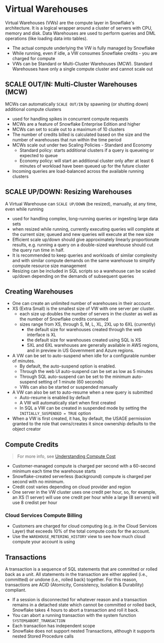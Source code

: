 # Virtual Warehouses #

Virtual Warehouses (VWs) are the compute layer in Snowflake's architecture. It is a logical wrapper around a cluster of servers with CPU, memory and disk. Data Warehouses are used to perform queries and DML operations (like loading data into tables).
* The actual compute underlying the VW is fully managed by Snowflake
* While running, even if idle, a VW consumes Snowflake credits - you are charged for compute
* VWs can be Standard or Multi-Cluster Warehouses (MCW). Standard Warehouses have only a single compute cluster and cannot scale out

## SCALE OUT/IN: Multi-Cluster Warehouses (MCW) ## 
MCWs can automatically `SCALE OUT/IN` by spawning (or shutting down) additional compute clusters
* used for handling spikes in concurrent compute requests
* MCWs are a feature of Snowflake Enterprise Edition and higher
* MCWs can set to scale out to a maximum of 10 clusters
* The number of credits billed is calculated based on the size and the number of warehouses that run within the time period
* MCWs scale out under two Scaling Policies - Standard and Economy
  * Standard policy: starts additional clusters if a query is queueing or expected to queue
  * Economy policy: will start an additional cluster only after at least 6 minutes of workload have been queued up for the future cluster
* Incoming queries are load-balanced across the available running clusters

## SCALE UP/DOWN: Resizing Warehouses ##
A Virtual Warehouse can `SCALE UP/DOWN` (be resized), manually, at any time, even while running
  * used for handling complex, long-running queries or ingesting large data sets
  * when resized while running, currently executing queries will complete at the current size; queued and new queries will execute at the new size
  * Efficient scale up/down should give approximately linearly proportionate results, e.g. running a query on a double-sized warehouse should cut the query run time in half.
  * It is recommended to keep queries and workloads of similar complexity and with similar compute demands on the same warehouse to simplify compute resource size management
  * Resizing can be included in SQL scripts so a warehouse can be scaled up/down depending on the demands of subsequent queries

## Creating Warehouses ##
* One can create an unlimited number of warehouses in their account.
* XS (Extra Small) is the smallest size of VW with one server per cluster.
  * each size up doubles the number of servers in the cluster as well as the number of Snowflake credits consumed
  * sizes range from XS, through S, M, L, XL, 2XL up to 6XL (currently)
    * the default size for warehouses created through the web interface is XL
    * the default size for warehouses created using SQL is XS
    * 5XL and 6XL warehouses are generally available in AWS regions, and in preview in US Government and Azure regions.
* A VW can be set to auto-suspend when idle for a configurable number of minutes.
  * By default, the auto-suspend option is enabled.
  * Through the web UI auto-suspend can be set as low as 5 minutes
  * Through SQL auto-suspend can be set to the minimum auto-suspend setting of 1 minute (60 seconds)
  * VWs can also be started or suspended manually
* A VW can also be set to auto-resume when a new query is submitted
  * Auto-resume is enabled by default 
  * A VW will automatically start when first created
  * In SQL a VW can be created in suspended mode by setting the `INITIALLY_SUSPENDED = TRUE` option
* When a VW is first created, it has, by default, the USAGE permission granted to the role that owns/creates it since ownership defaults to the object creator
 
## Compute Credits ##
> For more info, see [Understanding Compute Cost](https://docs.snowflake.com/en/user-guide/cost-understanding-compute)
* Customer-managed compute is charged per second with a 60-second minimum each time the warehouse starts
* Snowflake-created serverless (background) compute is charged per second with no minimum.
* Credit cost varies depending on cloud provider and region
* One server in the VW cluster uses one credit per hour, so, for example, an XS (1 server) will use one credit per hour while a large (8 servers) will use 8 credist per hour

### Cloud Services Compute Billing ###
* Customers are charged for cloud computing (e.g. in the Cloud Services Layer) that exceeds 10% of the total compute costs for the account.
* Use the `WAREHOUSE_METERING_HISTORY` view to see how much cloud compute your account is using

## Transactions ##
A transaction is a sequence of SQL statements that are committed or rolled back as a unit. All statements in the transaction are either applied (i.e., committed) or undone (i.e., rolled back) together. For this reason, transactions are ACID (Atomicity, Consistency, Isolation & Durability) compliant.

* If a session is disconnected for whatever reason and a transaction remains in a detached state which cannot be committed or rolled back, Snowflake takes 4 hours to abort a transaction and roll it back.
* You can abort a running transaction with the system function `SYSTEM$ABORT_TRANSACTION `
* Each transaction has independent scope
* Snowflake does not support nested Transactions, although it supports nested Stored Procedure calls
